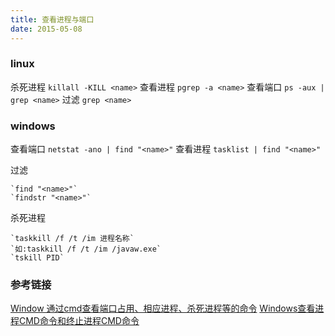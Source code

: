 ```yaml
---
title: 查看进程与端口
date: 2015-05-08
---
```



### linux

杀死进程       `killall -KILL <name>`
查看进程 `pgrep -a <name>`
查看端口 `ps -aux | grep <name>`
过滤     `grep <name>`

### windows

查看端口 `netstat -ano | find "<name>"`
查看进程 `tasklist | find "<name>"`

过滤

	`find "<name>"`
	`findstr "<name>"`

杀死进程  

	`taskkill /f /t /im 进程名称` 
	`如:taskkill /f /t /im /javaw.exe`	
	`tskill PID`

### 参考链接

[Window 通过cmd查看端口占用、相应进程、杀死进程等的命令](http://blog.csdn.net/jiangwei0910410003/article/details/18967441)
[Windows查看进程CMD命令和终止进程CMD命令](http://blog.csdn.net/hmsiwtv/article/details/7886837)